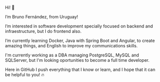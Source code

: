Hi! 👋 

I’m Bruno Fernández, from Uruguay!

I’m interested in software development specially focused on backend and infraestructure, but I do frontend also.

I’m currently learning Docker, Java with Spring Boot and Angular, to create amazing things, and English to improve my communications skills.

I'm currently working as a DBA managing PostgreSQL, MySQL and SQLServer, but I'm looking oportunities to become a full time developer.

Here in GitHub I push everything that I know or learn, and I hope that it can be helpful to you! 🔥



<!---
bruferper/bruferper is a ✨ special ✨ repository because its `README.md` (this file) appears on your GitHub profile.
You can click the Preview link to take a look at your changes.
--->
